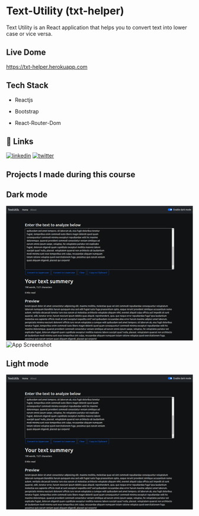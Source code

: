 
# Text-Utility (txt-helper) 

Text Utility is an React application that helps you to convert text into lower case or vice versa.

## Live Dome
https://txt-helper.herokuapp.com

## Tech Stack

- Reactjs

- Bootstrap

- React-Router-Dom

## 🔗 Links
[![linkedin](https://img.shields.io/badge/linkedin-0A66C2?style=for-the-badge&logo=linkedin&logoColor=white)](https://www.linkedin.com/in/sailendrachettri/)
[![twitter](https://img.shields.io/badge/twitter-1DA1F2?style=for-the-badge&logo=twitter&logoColor=white)](https://twitter.com/sailendrchettri)

  
## Projects I made during this course

## Dark mode
![App Screenshot](https://github.com/sailendrachettri/text-helper/blob/main/public/txt-dark.png)
![App Screenshot]()

## Light mode
![App Screenshot](https://github.com/sailendrachettri/text-helper/blob/main/public/txt-dark.png)
